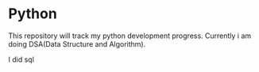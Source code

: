 # Python
This repository will track my python development progress.
Currently i am doing DSA(Data Structure and Algorithm).

I did sql